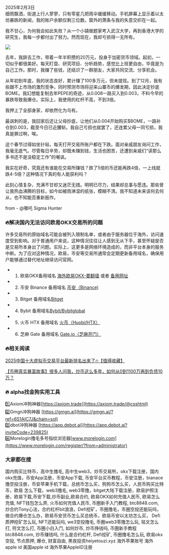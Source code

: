2025年2月3日  
细雨飘洒，街道上行人寥寥，只有零星几把雨伞缓缓移动。手机屏幕上显示着以太坊暴跌的新闻，我的账户余额仅剩三位数。窗外的萧条与我的失意交织在一起。

我不甘心，为何我会如此失败？从一个小镇做题家考入武汉大学，再到香港大学的研究生，我每一步都付出了努力。然而现在，我却亏损得一无所有。

[![](https://307e939.webp.li/20250420141505925.png)](https://btc8848.com/top-10-exchanges)

去年，我辞去工作，带着一年半积攒的20万元，投身于加密货币领域。起初，一切似乎都很美好。每天盯盘、研究项目、分析趋势，感觉比上班更自由，毕竟是为自己工作。那时，我赚了些钱，还结识了一群朋友，大家共同交流、分享机会。

从年初到年底，我的状态良好，累计赚了100多万元，但未提现。到了12月，我有些跟不上市场的激烈竞争，同时预测市场将迎来山寨币的爆发期，因此决定抄底BOME。我幻想能复制去年PEPE的奇迹，从0.008一路买入到0.003，不料今早的暴跌导致我爆仓。实际上，我使用的杠杆不高，不到3倍。

我押上了全部身家，却依然化为乌有。

最讽刺的是，我回家后还让父母抄底，让他们从0.004开始购买$BOME，一路补仓到0.003，截至今日已近腰斩。我自己亏损也就罢了，还连累父母一同亏损，我真是罪过啊，唉。

这个春节过得如坐针毡，每天打开交易所账户都在下跌。面对亲戚朋友询问工作，我毫无底气。尽管每日辛劳，却既未赚到钱，生活也困苦，还遭到亲戚们“读那么多书还不是没稳定工作”的嘲讽。

我实在好奇，究竟还有谁能在交易所赚钱？跌了5倍的币还能再跌4倍，一上线就跌4-5倍？这种情况下真的有人能获利吗？

此刻心情复杂，充满不甘却又迷茫无措。明明已尽力，结果却总事与愿违。那些曾让我热血沸腾的目标，如今如被雨淋湿的纸张，模糊不清。我不知道未来该何去何从，也不知能否重新振作。

from - @哪吒 Sigma Hunter

### 🔥解决国内无法访问欧易OKX交易所的问题  
许多交易所的原始域名可能会被列入限制名单，或者由于服务器位于海外，访问速度受到影响。对于普通用户来说，这种情况往往让人感到无从下手，甚至怀疑是否是交易所本身出了问题。实际上，这更多是网络环境造成的，而非平台本身的服务中断。为了应对这种情况，欧易，币安等交易所通常会定期更新备用域名，确保用户能够通过替代地址继续访问官网。

- 1. 欧易OKX备用域名 [海外欧易OKX-要翻墙](https://www.okx.com/zh-hans/join/74873351) 或者 [备用网址](https://www.chouyi.world/zh-hans/join/74873351)  
- 2. 币安 Binance 备用域名 [币安（Binance)](https://accounts.binance.com/zh-CN/register?ref=36457687)  
- 3. Bitget 备用域名[Bitget](https://www.bitget.com/zh-CN/referral/register?from=referral&clacCode=VRNEYUTR)  
- 4. Bybit 备用域名[Bybit/Bybitglobal](https://www.bybitglobal.com/zh-MY/invite/?ref=VMKORMM)  
- 5. 火币 HTX 备用域名 [火币（Huobi/HTX）](https://www.htx.com/invite/zh-cn/1f?invite_code=whf45223)  
- 6. 芝麻 Gate 备用域名 [Gate.io（芝麻开门）](https://www.gate.io/zh/signup?ref_type=103&ref=A1ERAQ)  

### 🔥相关阅读  
[2025中国十大虚拟币交易平台最新排名出来了🔥【值得收藏】](https://btc8848.com/top-10-exchanges/)  

[【币圈真实暴富故事】很多人问我，炒币这么多年，如何从0到1100万再到负债10万？](https://heiyetouzi.xyz/biquanstory001/)  

### 🔥 alpha找金狗实用工具  
1️⃣Axiom冲狗神器[https://axiom.trade](https://axiom.trade/@csshtml)    
2️⃣Gmgn冲狗神器 [https://gmgn.ai](https://gmgn.ai/?ref=6S1AIC7J&chain=sol)    
3️⃣dbot冲狗神器 [https://app.debot.ai](https://app.debot.ai?inviteCode=239825)    
4️⃣Morelogin撸毛多号指纹浏览器[www.morelogin.com](https://www.morelogin.com/register/?from=administrator)    

### 大家都在搜  
国内购买比特币，高中生撸毛, 高中生web3，炒币交易所，okx下载注册，国内okx充值，币安App注册，币安App下载, 币安平台买币教程，币安注册，bianace撸空投注册，币安苹果手机下载，总统币怎么买，狗狗币怎么买，人民币购买比特币，欧易 怎么下载，web3撸毛, web3零撸，bitget大陆下载注册，欧易护照注册，欧易下载,币安下载,炒币副业,欧易合约, 欧易OKX如何充值人民币, 欧易怎么充值, NFT钱包怎么弄, 火币如何充值人民币, 币圈新手入门教程, btc8848.com, 炒合约Tony心法，合约杠杆bit浪浪，Defi挖矿，币圈撸毛，币圈空投还能玩吗，做合约爆仓怎么办，欧易币安货币怎么买总统币，欧易币安以太坊怎么买， Defi质押挖矿怎么玩, NFT还能玩吗, we3空投撸毛, 币圈web3零撸怎么玩, 铭文怎么打, 符文怎么打, 币圈小白入门, 如何炒币, 炒币挣钱吗, 币圈新手教程btc8848.com, 炒币赚钱吗, 什么是合约杠杆, Defi挖矿, 币圈撸毛怎么玩, 欧易okx空投, 节点质押, 爆仓, 财富自由, 黑夜投资heiyetouzi.xyz 海外苹果账号 海外apple id 美国apple id 海外苹果AppleID注册